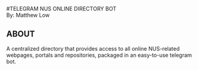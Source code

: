 #TELEGRAM NUS ONLINE DIRECTORY BOT  
By: Matthew Low

## ABOUT
A centralized directory that provides access to all online NUS-related webpages, portals and repositories, packaged in an easy-to-use telegram bot.